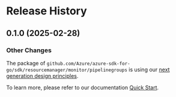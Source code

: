 # Release History

## 0.1.0 (2025-02-28)
### Other Changes

The package of `github.com/Azure/azure-sdk-for-go/sdk/resourcemanager/monitor/pipelinegroups` is using our [next generation design principles](https://azure.github.io/azure-sdk/general_introduction.html).

To learn more, please refer to our documentation [Quick Start](https://aka.ms/azsdk/go/mgmt).